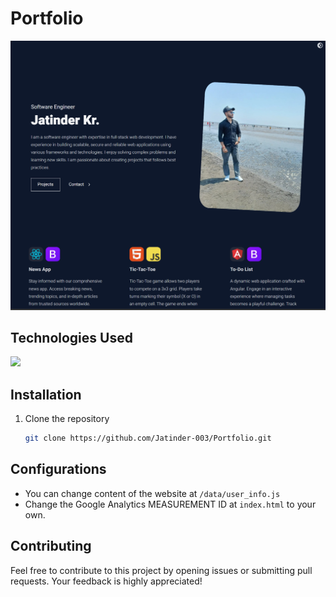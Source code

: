 
# Portfolio

<center>
    <img src="/public/example.png" alt="Reactfolio" />
</center>

## Technologies Used
<img  src="https://skillicons.dev/icons?i=html,css,react,tailwind&perline=7"/>

## Installation
1. Clone the repository
    ```bash 
    git clone https://github.com/Jatinder-003/Portfolio.git

## Configurations
- You can change content of the website at `/data/user_info.js`
- Change the Google Analytics MEASUREMENT ID at `index.html` to your own.

## Contributing
Feel free to contribute to this project by opening issues or submitting pull requests. Your feedback is highly appreciated!
